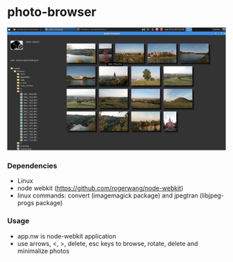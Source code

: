 photo-browser
=============
![ScreenShot](/screenshots/screen.png)

### Dependencies

- Linux
- node webkit (https://github.com/rogerwang/node-webkit)
- linux commands: convert (imagemagick package) and jpegtran (libjpeg-progs package)

### Usage

- app.nw is node-webkit application
- use arrows, <, >, delete, esc keys to browse, rotate, delete and minimalize photos
